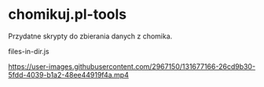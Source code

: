 # chomikuj.pl-tools
Przydatne skrypty do zbierania danych z chomika.

files-in-dir.js

https://user-images.githubusercontent.com/2967150/131677166-26cd9b30-5fdd-4039-b1a2-48ee44919f4a.mp4
